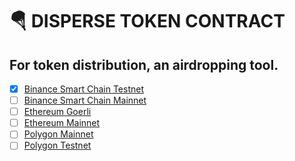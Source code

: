 # 🪂 DISPERSE TOKEN CONTRACT
## For token distribution, an airdropping tool.

* [x] [Binance Smart Chain Testnet](https://testnet.bscscan.com/address/0xa8D787106eC0b48c820372C70A591a6f4e09Fc2F#code)
* [ ] [Binance Smart Chain Mainnet]()
* [ ] [Ethereum Goerli]()
* [ ] [Ethereum Mainnet]()
* [ ] [Polygon Mainnet]()
* [ ] [Polygon Testnet]()
